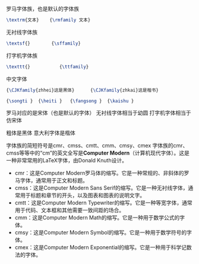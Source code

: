 罗马字体族，也是默认的字体族
```latex
\textrm{文本}    {\rmfamily 文本} 
```

无衬线字体族
```latex
\textsf{}        {\sffamily}
```

打字机字体族
```latex
\texttt{}           {\ttfamily}   
```

中文字体
```latex
{\CJKfamily{zhhei}这是黑体}      {\CJKfamily{zhkai}这是楷书}  
```

```latex
{\songti }  {\heiti }   {\fangsong }  {\kaishu }
```

罗马对应的是宋体（也是默认的字体）
无衬线字体相当于幼圆
打字机字体相当于仿宋体

粗体是黑体
意大利字体是楷体

字体族的简短符号是cmr、cmss、cmtt、cmm、cmsy、cmex
字体族的cmr、cmss等等中的“cm”的英文全写是**Computer Modern**（计算机现代字体）。这是一种非常常用的LaTeX字体，由Donald Knuth设计。

* cmr：这是Computer Modern罗马体的缩写。它是一种常规的、非斜体的罗马字体，通常用于正文和标题。
* cmss：这是Computer Modern Sans Serif的缩写。它是一种无衬线字体，通常用于标题和章节的开头，以及图表和图表的说明文字。
* cmtt：这是Computer Modern Typewriter的缩写。它是一种等宽字体，通常用于代码、文本框和其他需要一致间距的场合。
* cmm：这是Computer Modern Math的缩写。它是一种用于数学公式的字体。
* cmsy：这是Computer Modern Symbol的缩写。它是一种用于数学符号的字体。
* cmex：这是Computer Modern Exponential的缩写。它是一种用于科学记数法的字体。